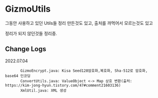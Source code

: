 # GizmoUtils
그동안 사용하고 있던 Utils들 정리 만든것도 있고, 출처를 까먹어서 모르는것도 있고


정리가 되지 않던것들 정리중.

Change Logs
----------------------------------------------------------
2022.07.04 

           GizmoEncrypt.java: Kisa Seed128암호화,복호화, Sha-512로 암호화, base64 인코딩
           ConvertUtils.java: ValueObject <-> Map 상호 변환(출처: https://kim-jong-hyun.tistory.com/47#comment21603136)
           XmlUtil.java: XML 생성



